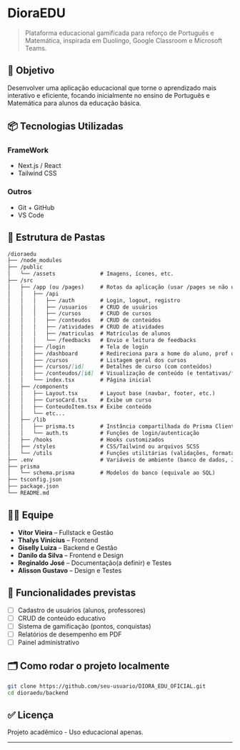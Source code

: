 # DioraEDU

> Plataforma educacional gamificada para reforço de Português e Matemática, inspirada em Duolingo, Google Classroom e Microsoft Teams.

## 🚀 Objetivo

Desenvolver uma aplicação educacional que torne o aprendizado mais interativo e eficiente, focando inicialmente no ensino de Português e Matemática para alunos da educação básica.

## 📦 Tecnologias Utilizadas

### FrameWork
- Next.js / React
- Tailwind CSS

### Outros
- Git + GitHub
- VS Code

## 📁 Estrutura de Pastas

```markdown
/dioraedu
├── /node_modules
├── /public
│   └── /assets              # Imagens, ícones, etc.
├── /src
│   ├── /app (ou /pages)     # Rotas da aplicação (usar /pages se não usar App Router)
│   │   ├── /api
│   │   │   ├── /auth        # Login, logout, registro
│   │   │   ├── /usuarios    # CRUD de usuários
│   │   │   ├── /cursos      # CRUD de cursos
│   │   │   ├── /conteudos   # CRUD de conteúdos
│   │   │   ├── /atividades  # CRUD de atividades
│   │   │   ├── /matriculas  # Matrículas de alunos
│   │   │   └── /feedbacks   # Envio e leitura de feedbacks
│   │   ├── /login           # Tela de login
│   │   ├── /dashboard       # Redireciona para a home do aluno, prof ou admin
│   │   ├── /cursos          # Listagem geral dos cursos
│   │   ├── /cursos/[id]     # Detalhes de curso (com conteúdos)
│   │   ├── /conteudos/[id]  # Visualização de conteúdo (e tentativas/feedback)
│   │   └── index.tsx        # Página inicial
│   ├── /components
│   │   ├── Layout.tsx       # Layout base (navbar, footer, etc.)
│   │   ├── CursoCard.tsx    # Exibe um curso
│   │   ├── ConteudoItem.tsx # Exibe conteúdo
│   │   └── etc...
│   ├── /lib
│   │   ├── prisma.ts        # Instância compartilhada do Prisma Client
│   │   └── auth.ts          # Funções de login/autenticação
│   ├── /hooks               # Hooks customizados
│   ├── /styles              # CSS/Tailwind ou arquivos SCSS
│   └── /utils               # Funções utilitárias (validações, formatações, etc.)
├── .env                     # Variáveis de ambiente (banco de dados, JWT, etc.)
├── prisma
│   └── schema.prisma        # Modelos do banco (equivale ao SQL)
├── tsconfig.json
├── package.json
└── README.md

````


## 🧑‍💻 Equipe
- **Vítor Vieira** – Fullstack e Gestão
- **Thalys Vinícius** – Frontend
- **Giselly Luiza** – Backend e Gestão
- **Danilo da Silva** – Frontend e Design
- **Reginaldo José** – Documentação(a definir) e Testes
- **Alisson Gustavo** – Design e Testes 

## 📌 Funcionalidades previstas
- [ ] Cadastro de usuários (alunos, professores)
- [ ] CRUD de conteúdo educativo
- [ ] Sistema de gamificação (pontos, conquistas)
- [ ] Relatórios de desempenho em PDF
- [ ] Painel administrativo

## 🗂️ Como rodar o projeto localmente

```bash
git clone https://github.com/seu-usuario/DIORA_EDU_OFICIAL.git
cd dioraedu/backend
````

## ✅ Licença

Projeto acadêmico - Uso educacional apenas.

---
